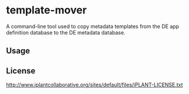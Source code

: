 # template-mover

A command-line tool used to copy metadata templates from the DE app definition
database to the DE metadata database.

## Usage



## License

http://www.iplantcollaborative.org/sites/default/files/iPLANT-LICENSE.txt
